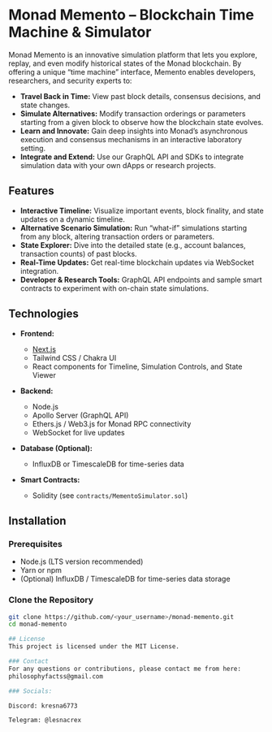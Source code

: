 # Monad Memento – Blockchain Time Machine & Simulator

Monad Memento is an innovative simulation platform that lets you explore, replay, and even modify historical states of the Monad blockchain. By offering a unique “time machine” interface, Memento enables developers, researchers, and security experts to:
- **Travel Back in Time:** View past block details, consensus decisions, and state changes.
- **Simulate Alternatives:** Modify transaction orderings or parameters starting from a given block to observe how the blockchain state evolves.
- **Learn and Innovate:** Gain deep insights into Monad’s asynchronous execution and consensus mechanisms in an interactive laboratory setting.
- **Integrate and Extend:** Use our GraphQL API and SDKs to integrate simulation data with your own dApps or research projects.

## Features

- **Interactive Timeline:** Visualize important events, block finality, and state updates on a dynamic timeline.
- **Alternative Scenario Simulation:** Run “what-if” simulations starting from any block, altering transaction orders or parameters.
- **State Explorer:** Dive into the detailed state (e.g., account balances, transaction counts) of past blocks.
- **Real-Time Updates:** Get real-time blockchain updates via WebSocket integration.
- **Developer & Research Tools:** GraphQL API endpoints and sample smart contracts to experiment with on-chain state simulations.

## Technologies

- **Frontend:**  
  - [Next.js](https://nextjs.org/)  
  - Tailwind CSS / Chakra UI  
  - React components for Timeline, Simulation Controls, and State Viewer

- **Backend:**  
  - Node.js  
  - Apollo Server (GraphQL API)  
  - Ethers.js / Web3.js for Monad RPC connectivity  
  - WebSocket for live updates

- **Database (Optional):**  
  - InfluxDB or TimescaleDB for time-series data

- **Smart Contracts:**  
  - Solidity (see `contracts/MementoSimulator.sol`)

## Installation

### Prerequisites

- Node.js (LTS version recommended)
- Yarn or npm
- (Optional) InfluxDB / TimescaleDB for time-series data storage

### Clone the Repository

```bash
git clone https://github.com/<your_username>/monad-memento.git
cd monad-memento

## License
This project is licensed under the MIT License.

### Contact
For any questions or contributions, please contact me from here:
philosophyfactss@gmail.com

### Socials:

Discord: kresna6773

Telegram: @lesnacrex  
